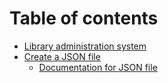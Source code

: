 # Table of contents

* [Library administration system](README.md)
* [Create a JSON file](untitled/README.md)
  * [Documentation for JSON file](untitled/documentation-for-json-file.md)

